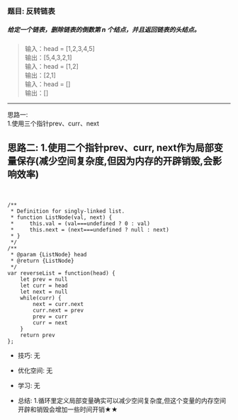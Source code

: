 
### 题目: 反转链表
##### 给定一个链表，删除链表的倒数第 n 个结点，并且返回链表的头结点。

> 输入：head = [1,2,3,4,5]  
  输出：[5,4,3,2,1]  
> 输入：head = [1,2]  
  输出：[2,1]  
> 输入：head = []  
  输出：[]  

---
思路一:  
1.使用三个指针prev、curr、next

思路二: 
1.使用二个指针prev、curr, next作为局部变量保存(减少空间复杂度,但因为内存的开辟销毁,会影响效率)
---

&nbsp;

```
/**
 * Definition for singly-linked list.
 * function ListNode(val, next) {
 *     this.val = (val===undefined ? 0 : val)
 *     this.next = (next===undefined ? null : next)
 * }
 */
/**
 * @param {ListNode} head
 * @return {ListNode}
 */
var reverseList = function(head) {
    let prev = null
    let curr = head
    let next = null
    while(curr) {
        next = curr.next
        curr.next = prev
        prev = curr
        curr = next
    }
    return prev
};
```

* 技巧: 无 

* 优化空间: 无

* 学习: 无

* 总结: 
1.循环里定义局部变量确实可以减少空间复杂度,但这个变量的内存空间开辟和销毁会增加一些时间开销★★
